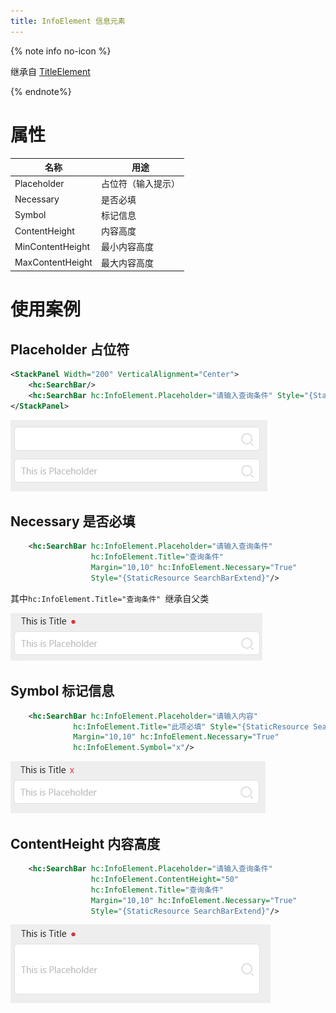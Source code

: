 ```yaml
---
title: InfoElement 信息元素
---
```


{%  note info no-icon %}

继承自 [TitleElement]( https://handyorg.github.io/handycontrol/attach/titleElement/ )

{% endnote%}

# 属性

| 名称             | 用途               |
| ---------------- | ------------------ |
| Placeholder      | 占位符（输入提示） |
| Necessary        | 是否必填           |
| Symbol           | 标记信息           |
| ContentHeight    | 内容高度           |
| MinContentHeight | 最小内容高度       |
| MaxContentHeight | 最大内容高度       |

# 使用案例

## Placeholder 占位符

```xml
<StackPanel Width="200" VerticalAlignment="Center">
    <hc:SearchBar/>
    <hc:SearchBar hc:InfoElement.Placeholder="请输入查询条件" Style="{StaticResource SearchBarExtend}" Margin="0,16,0,0"/>
</StackPanel>
```

![InfoElement.Placeholder](https://raw.githubusercontent.com/HandyOrg/HandyOrgResource/master/HandyControl/Doc/attach/InfoElement.Placeholder.png)

## Necessary 是否必填

```xml
    <hc:SearchBar hc:InfoElement.Placeholder="请输入查询条件" 
                  hc:InfoElement.Title="查询条件" 
                  Margin="10,10" hc:InfoElement.Necessary="True" 
                  Style="{StaticResource SearchBarExtend}"/>
```

其中`hc:InfoElement.Title="查询条件" `继承自父类

![InfoElement.Necssary](https://raw.githubusercontent.com/HandyOrg/HandyOrgResource/master/HandyControl/Doc/attach/InfoElement.Necssary.png)

## Symbol 标记信息

```xml
    <hc:SearchBar hc:InfoElement.Placeholder="请输入内容" 
              hc:InfoElement.Title="此项必填" Style="{StaticResource SearchBarExtend}" 
              Margin="10,10" hc:InfoElement.Necessary="True" 
              hc:InfoElement.Symbol="x"/>
```

![InfoElement.Symbol](https://raw.githubusercontent.com/HandyOrg/HandyOrgResource/master/HandyControl/Doc/attach/InfoElement.Symbol.png)

## ContentHeight 内容高度

```xml
    <hc:SearchBar hc:InfoElement.Placeholder="请输入查询条件" 
                  hc:InfoElement.ContentHeight="50"
                  hc:InfoElement.Title="查询条件" 
                  Margin="10,10" hc:InfoElement.Necessary="True" 
                  Style="{StaticResource SearchBarExtend}"/>
```

![InfoElement.ContentHeight](https://raw.githubusercontent.com/HandyOrg/HandyOrgResource/master/HandyControl/Doc/attach/InfoElement.ContentHeight.png)